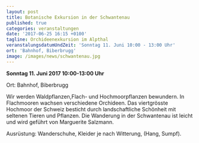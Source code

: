 ```yaml
---
layout: post
title: Botanische Exkursion in der Schwantenau
published: true
categories: veranstaltungen
date: '2017-06-25 16:15 +0100'
tagline: Orchideenexkursion im Alpthal
veranstalungsdatumUndZeit: 'Sonntag 11. Juni 10:00 - 13:00 Uhr'
ort: 'Bahnhof, Biberbrugg'
image: /images/news/schwantenau.jpg
---
```

**Sonntag 11. Juni 2017 10:00-13:00 Uhr**

Ort:   Bahnhof, Biberbrugg

Wir werden Waldpflanzen,Flach- und Hochmoorpflanzen bewundern. In Flachmooren wachsen verschiedene Orchideen.
Das viertgrösste Hochmoor der Schweiz besticht durch landschaftliche Schönheit mit seltenen Tieren und Pflanzen.
Die Wanderung in der Schwantenau ist leicht und wird geführt von Marguerite Salzmann.


Ausrüstung: Wanderschuhe, Kleider je nach Witterung, (Hang, Sumpf).

